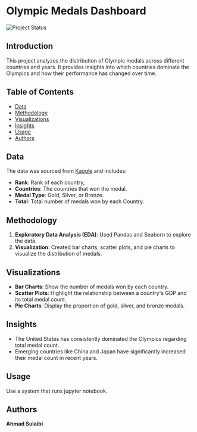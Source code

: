 
# Olympic Medals Dashboard

![Project Status](https://img.shields.io/badge/status-active-brightgreen)

## Introduction
This project analyzes the distribution of Olympic medals across different countries and years. It provides insights into which countries dominate the Olympics and how their performance has changed over time.

## Table of Contents
- [Data](#Data)
- [Methodology](#Methodology)
- [Visualizations](#Visualizations)
- [Insights](#Insights)
- [Usage](#Usage)
- [Authors](#Authors)

## Data
The data was sourced from [Kaggle](https://www.kaggle.com/code/ahmadsulaibi/paris-olympics-visualization) and includes:
- **Rank**: Rank of each country,
- **Countries**: The countries that won the medal.
- **Medal Type**: Gold, Silver, or Bronze.
- **Total**: Total number of medals won by each Country.

## Methodology
1. **Exploratory Data Analysis (EDA)**: Used Pandas and Seaborn to explore the data.
2. **Visualization**: Created bar charts, scatter plots, and pie charts to visualize the distribution of medals.

## Visualizations
- **Bar Charts**: Show the number of medals won by each country.
- **Scatter Plots**: Highlight the relationship between a country's GDP and its total medal count.
- **Pie Charts**: Display the proportion of gold, silver, and bronze medals.

## Insights
- The United States has consistently dominated the Olympics regarding total medal count.
- Emerging countries like China and Japan have significantly increased their medal count in recent years.

## Usage
Use a system that runs jupyter notebook.

## Authors
**Ahmad Sulaibi**
